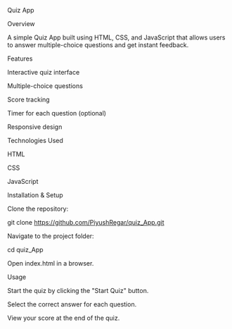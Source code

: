 Quiz App

Overview

A simple Quiz App built using HTML, CSS, and JavaScript that allows users to answer multiple-choice questions and get instant feedback.

Features

Interactive quiz interface

Multiple-choice questions

Score tracking

Timer for each question (optional)

Responsive design

Technologies Used

HTML

CSS

JavaScript

Installation & Setup

Clone the repository:

git clone https://github.com/PiyushRegar/quiz_App.git

Navigate to the project folder:

cd quiz_App

Open index.html in a browser.

Usage

Start the quiz by clicking the "Start Quiz" button.

Select the correct answer for each question.

View your score at the end of the quiz.

